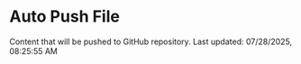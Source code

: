 # Auto Push File

Content that will be pushed to GitHub repository.
Last updated: 07/28/2025, 08:25:55 AM